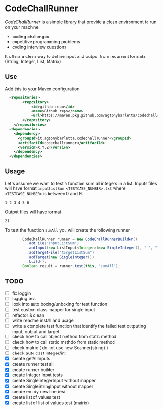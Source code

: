 # CodeChallRunner

*CodeChallRunner* is a simple library that provide a clean environment to run on your machine
- coding challenges
- copetitive programming problems 
- coding interview questions

It offers a clean way to define input and output from recurrent formats (String, Integer, List, Matrix)

## Use

Add this to your Maven configuration 

```xml
  <repositories>
		<repository>
			<id>github-repo</id>
			<name>Github repo</name>
          	<url>https://maven.pkg.github.com/agtonybarletta/codechallrunner</url>
		</repository>
	</repositories>
  <dependencies>
	<dependency>
	  <groupId>it.agtonybarletta.codechallrunner</groupId>
	  <artifactId>codechallrunner</artifactId>
	  <version>X.Y.Z</version>
	</dependency>
  </dependencies>
```

## Usage

Let's assume we want to test a function sum all integers in a list.
Inputs files will have format `inputlistSum.<TESTCASE_NUMBER>.txt` where `<TESTCASE_NUMBER>` is between 0 and N.

```txt
1 2 3 4 5 6
```
Output files will have format
```txt
21
```

To test the function `sumAll` you will create the following runner
```java
        CodeChallRunner runner = new CodeChallRunnerBuilder()
          .addFile("inputListSum")
          .addInput(new ListInput<Integer>(new SingleInteger(), " ", "", ""))
          .addTargetFile("targetListSum")
          .addTarget(new SingleInteger())
          .build();
        Boolean result = runner.test(this, "sumAll");
```

## TODO

- [ ] fix loggin 
- [ ] logging test
- [ ] look into auto boxing/unboxing for test function
- [ ] test custom class mapper for single input
- [ ] refactor & clean
- [ ] write readme install and usage
- [ ] write a complete test function that identify the failed test outputing input, output and target
- [ ] check how to call object method from static method
- [ ] check how to call static methdo from static method
- [ ] check matrix ( do not use new Scanner(string) )
- [ ] check auto cast Integer/int
- [X] create getAllInputs
- [X] create runner test all
- [X] create runner builder
- [X] create Integer Input tests
- [X] create SingleIntegerInput without mapper
- [X] create SingleStringInput without mapper
- [X] create empty new line test
- [X] create list of values test
- [X] create list of list of values test (matrix)
